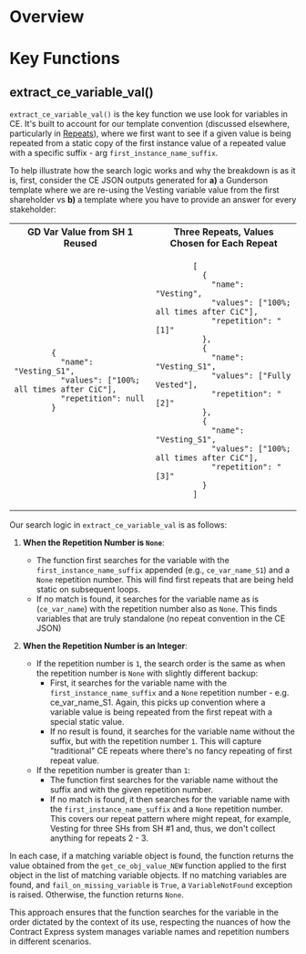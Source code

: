 # Overview

# Key Functions

## extract_ce_variable_val()

`extract_ce_variable_val()` is the key function we use look for variables in CE. It's built to account for our template
convention (discussed elsewhere, particularly in [Repeats](Repeats.md)), where we first want to see if a given value
is being repeated from a static copy of the first instance value of a repeated value with a specific suffix -
arg `first_instance_name_suffix`.

To help illustrate how the search logic works and why the breakdown is as it is, first, consider the CE JSON outputs
generated for **a)** a Gunderson template where we are re-using the Vesting variable value from the first shareholder vs
**b)** a template where you have to provide an answer for every stakeholder:

<table>
  <tr>
    <th>GD Var Value from SH 1 Reused</th>
    <th>Three Repeats, Values Chosen for Each Repeat</th>
  </tr>
  <tr>
    <td>
      <code>
        {
          "name": "Vesting_S1",
          "values": ["100%; all times after CiC"],
          "repetition": null
        }
      </code>
    </td>
    <td>
      <code>
        [
          {
            "name": "Vesting",
            "values": ["100%; all times after CiC"],
            "repetition": "[1]"
          },
          {
            "name": "Vesting_S1",
            "values": ["Fully Vested"],
            "repetition": "[2]"
          },
          {
            "name": "Vesting_S1",
            "values": ["100%; all times after CiC"],
            "repetition": "[3]"
          }
        ]
      </code>
    </td>
  </tr>
</table>

Our search logic in `extract_ce_variable_val` is as follows:

1. **When the Repetition Number is `None`**:
   - The function first searches for the variable with the `first_instance_name_suffix` appended
     (e.g., `ce_var_name_S1`) and a `None` repetition number. This will find first repeats that are being held static
     on subsequent loops.
   - If no match is found, it searches for the variable name as is (`ce_var_name`) with the repetition number also
     as `None`. This finds variables that are truly standalone (no repeat convention in the CE JSON)

2. **When the Repetition Number is an Integer**:
   - If the repetition number is `1`, the search order is the same as when the repetition number is `None` with slightly
     different backup:
     - First, it searches for the variable name with the `first_instance_name_suffix` and a `None` repetition number -
       e.g. ce_var_name_S1. Again, this picks up convention where a variable value is being repeated from the
       first repeat with a special static value.
     - If no result is found, it searches for the variable name without the suffix, but with the repetition number `1`.
       This will capture "traditional" CE repeats where there's no fancy repeating of first repeat value.
   - If the repetition number is greater than `1`:
     - The function first searches for the variable name without the suffix and with the given repetition number.
     - If no match is found, it then searches for the variable name with the `first_instance_name_suffix` and
       a `None` repetition number. This covers our repeat pattern where might repeat, for example, Vesting for three
       SHs from SH #1 and, thus, we don't collect anything for repeats 2 - 3.

In each case, if a matching variable object is found, the function returns the value obtained from the
`get_ce_obj_value_NEW` function applied to the first object in the list of matching variable objects. If no
matching variables are found, and `fail_on_missing_variable` is `True`, a `VariableNotFound` exception is raised.
Otherwise, the function returns `None`.

This approach ensures that the function searches for the variable in the order dictated by the context of its use,
respecting the nuances of how the Contract Express system manages variable names and repetition numbers in different
scenarios.
